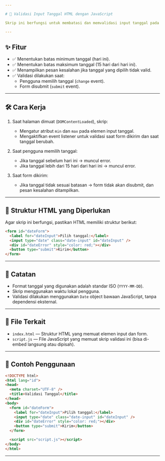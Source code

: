 ```yaml
---

# 📅 Validasi Input Tanggal HTML dengan JavaScript

Skrip ini berfungsi untuk membatasi dan memvalidasi input tanggal pada sebuah form HTML. Pengguna hanya dapat memilih tanggal dari **hari ini** hingga **15 hari ke depan**.

---
```


## ✨ Fitur

- ✅ Menentukan batas minimum tanggal (hari ini).
- ✅ Menentukan batas maksimum tanggal (15 hari dari hari ini).
- ✅ Menampilkan pesan kesalahan jika tanggal yang dipilih tidak valid.
- ✅ Validasi dilakukan saat:
  - Pengguna memilih tanggal (`change` event).
  - Form disubmit (`submit` event).

---

## 🛠️ Cara Kerja

1. Saat halaman dimuat (`DOMContentLoaded`), skrip:
   - Mengatur atribut `min` dan `max` pada elemen input tanggal.
   - Mengaktifkan event listener untuk validasi saat form dikirim dan saat tanggal berubah.

2. Saat pengguna memilih tanggal:
   - Jika tanggal sebelum hari ini → muncul error.
   - Jika tanggal lebih dari 15 hari dari hari ini → muncul error.

3. Saat form dikirim:
   - Jika tanggal tidak sesuai batasan → form tidak akan disubmit, dan pesan kesalahan ditampilkan.

---

## 🧩 Struktur HTML yang Diperlukan

Agar skrip ini berfungsi, pastikan HTML memiliki struktur berikut:

```html
<form id="dateForm">
  <label for="dateInput">Pilih tanggal:</label>
  <input type="date" class="date-input" id="dateInput" />
  <div id="dateError" style="color: red;"></div>
  <button type="submit">Kirim</button>
</form>
```

---

## 📌 Catatan

- Format tanggal yang digunakan adalah standar ISO (`YYYY-MM-DD`).
- Skrip menggunakan waktu lokal pengguna.
- Validasi dilakukan menggunakan `Date` object bawaan JavaScript, tanpa dependensi eksternal.

---

## 📂 File Terkait

- `index.html` — Struktur HTML yang memuat elemen input dan form.
- `script.js` — File JavaScript yang memuat skrip validasi ini (bisa di-embed langsung atau dipisah).

---

## 🧪 Contoh Penggunaan

```html
<!DOCTYPE html>
<html lang="id">
<head>
  <meta charset="UTF-8" />
  <title>Validasi Tanggal</title>
</head>
<body>
  <form id="dateForm">
    <label for="dateInput">Pilih tanggal:</label>
    <input type="date" class="date-input" id="dateInput" />
    <div id="dateError" style="color: red;"></div>
    <button type="submit">Kirim</button>
  </form>

  <script src="script.js"></script>
</body>
</html>
```

---
